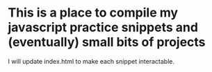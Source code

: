 # This is a place to compile my javascript practice snippets and (eventually) small bits of projects

I will update index.html to make each snippet interactable.